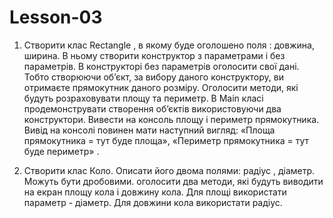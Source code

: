 # Lesson-03

1. Створити клас Rectangle , в якому буде оголошено поля : довжина, ширина. В ньому створити конструктор з параметрами і без параметрів. В конструкторі без параметрів оголосити свої дані. Тобто створюючи об’єкт, за вибору даного конструктору, ви отримаєте прямокутник даного розміру. Оголосити методи, які будуть розраховувати площу та периметр. В Main класі продемонструвати створення об’єктів використовуючи два конструктори. Вивести на консоль площу і периметр прямокутника. Вивід на консолі повинен мати наступний вигляд: «Площа прямокутника = тут буде площа», «Периметр прямокутника = тут буде периметр» .

2. Створити клас Коло. Описати його двома полями: радіус , діаметр. Можуть бути дробовими. оголосити два методи, які будуть виводити на екран площу кола і довжину кола. Для площі використати параметр - діаметр. Для довжини кола використати радіус.
